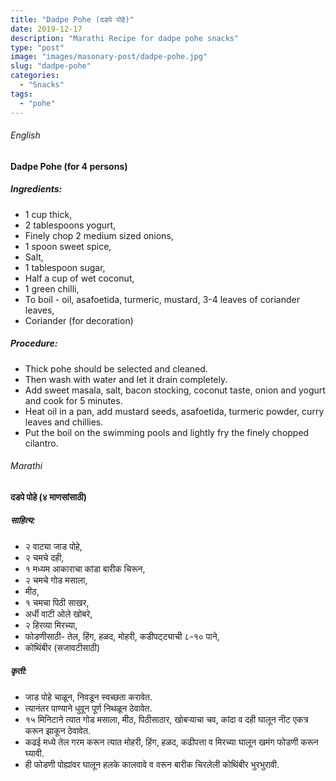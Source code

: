 ```yaml
---
title: "Dadpe Pohe (दडपे पोहे)"
date: 2019-12-17
description: "Marathi Recipe for dadpe pohe snacks"
type: "post"
image: "images/masonary-post/dadpe-pohe.jpg"
slug: "dadpe-pohe"
categories: 
  - "Snacks"
tags:
  - "pohe"
---
```


###### English


#### Dadpe Pohe (for 4 persons)



##### Ingredients: 


- 1 cup thick,
- 2 tablespoons yogurt,
- Finely chop 2 medium sized onions,
- 1 spoon sweet spice,
- Salt,
- 1 tablespoon sugar,
- Half a cup of wet coconut,
- 1 green chilli,
- To boil - oil, asafoetida, turmeric, mustard, 3-4 leaves of coriander leaves,
- Coriander (for decoration)




##### Procedure:



- Thick pohe should be selected and cleaned.
- Then wash with water and let it drain completely.
- Add sweet masala, salt, bacon stocking, coconut taste, onion and yogurt and cook for 5 minutes.
- Heat oil in a pan, add mustard seeds, asafoetida, turmeric powder, curry leaves and chillies.
- Put the boil on the swimming pools and lightly fry the finely chopped cilantro.




###### Marathi




#### दडपे पोहे (४ माणसांसाठी)



##### साहित्य:


- २ वाट्या जाड पोहे,
- २ चमचे दही,
- १ मध्यम आकाराचा कांडा बारीक चिरून,
- २ चमचे गोड मसाला,
- मीठ,
- १ चमचा पिठी साखर,
- अर्धी वाटी ओले खोबरे,
- २ हिरव्या मिरच्या,
- फोडणीसाठी- तेल, हिंग, हळद, मोहरी, कडीपट्ट्याची ८-१० पाने,
- कोथिंबीर (सजावटीसाठी)



##### कृती:


- जाड पोहे चाळून, निवडून स्वच्छता करावेत. 
- त्यानंतर पाण्याने धुवून पूर्ण निथळून ठेवावेत.
- १५ मिनिटाने त्यात गोड मसाला, मीठ, पिठीसाठार, खोबऱ्याचा चव, कांदा व दही घालून नीट एकत्र करून झाकून ठेवावेत. 
- कढई मध्ये तेल गरम करून त्यात मोहरी, हिंग, हळद, कढीपत्ता व मिरच्या घालून खमंग फोडणी करून घ्यावी.
- ही फोडणी पोह्यांवर घालून हलके कालवावे व वरून बारीक चिरलेली कोथिंबीर भुरभुरावी.
